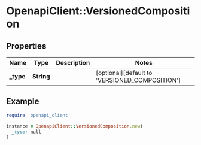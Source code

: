 # OpenapiClient::VersionedComposition

## Properties

| Name | Type | Description | Notes |
| ---- | ---- | ----------- | ----- |
| **_type** | **String** |  | [optional][default to &#39;VERSIONED_COMPOSITION&#39;] |

## Example

```ruby
require 'openapi_client'

instance = OpenapiClient::VersionedComposition.new(
  _type: null
)
```

